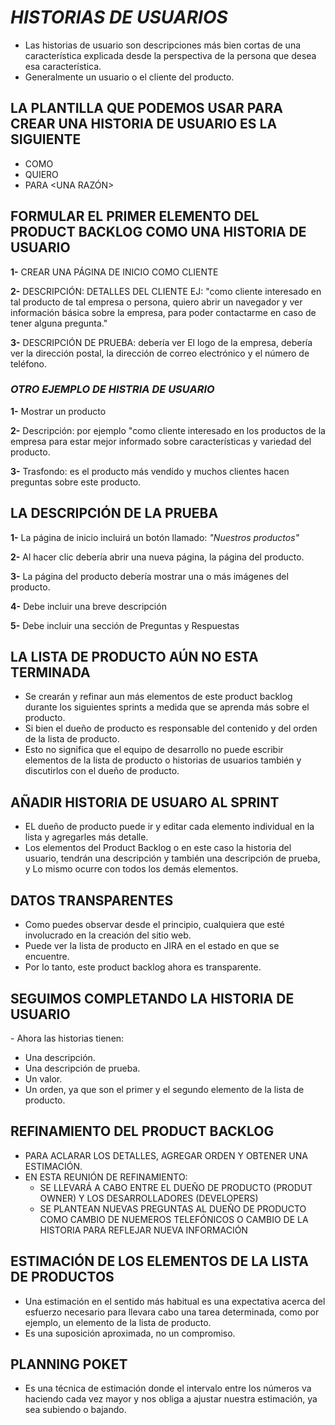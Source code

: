 # ***HISTORIAS DE USUARIOS***
- Las historias de usuario son descripciones más bien cortas de una característica explicada desde la​ perspectiva de la persona que desea esa característica.​
- Generalmente un usuario o el cliente del producto.

## **LA PLANTILLA QUE PODEMOS USAR PARA CREAR UNA HISTORIA DE USUARIO ES LA SIGUIENTE**
- COMO <TIPO DE USUARIO>​
- QUIERO <UN OBJETIVO>​
- PARA <UNA RAZÓN>​

## **FORMULAR EL PRIMER ELEMENTO DEL PRODUCT BACKLOG COMO UNA HISTORIA DE USUARIO**
**​1-** CREAR UNA PÁGINA DE INICIO COMO CLIENTE​

**2-** DESCRIPCIÓN: DETALLES DEL CLIENTE EJ: "como cliente interesado en tal producto de tal empresa o persona, quiero abrir un navegador y ver información básica sobre la empresa, para poder contactarme en caso de tener alguna pregunta."​

**3-** DESCRIPCIÓN DE PRUEBA: debería ver El logo de la empresa, debería ver la dirección postal, la dirección de correo electrónico y el número de teléfono.​

### *​OTRO EJEMPLO DE HISTRIA DE USUARIO​*
**1-** Mostrar un producto​

**2-** Descripción: por ejemplo "como cliente interesado en los productos de la empresa para estar mejor informado sobre características y variedad del producto.​

**3-** Trasfondo: es el producto más vendido y muchos clientes hacen preguntas sobre este producto.​


## **LA DESCRIPCIÓN DE LA PRUEBA**
**1-** La página de inicio incluirá un botón llamado​: *"Nuestros productos"​*

**2-** Al hacer clic debería abrir una nueva página, la página del producto.​

**3-** La página del producto debería mostrar una o más imágenes del producto.​

**4-** Debe incluir una breve descripción​

**5-** Debe incluir una sección de Preguntas y Respuestas​

## **LA LISTA DE PRODUCTO AÚN NO ESTA TERMINADA**
- Se crearán y refinar aun más elementos de este product backlog durante los siguientes sprints a medida que se aprenda más sobre el producto.​
- Si bien el dueño de producto es responsable del contenido y del orden de la lista de producto.​
- Esto no significa que el equipo de desarrollo no puede escribir elementos de la lista de producto o​ historias de usuarios también y discutirlos con el dueño de producto.​

## **AÑADIR HISTORIA DE USUARO AL SPRINT**
- EL dueño de producto puede ir y editar cada elemento individual en la lista y agregarles más detalle.​
- Los elementos del Product Backlog o en este caso la historia del usuario, tendrán una descripción y también una descripción de prueba, y Lo mismo ocurre con todos los demás elementos.

## **DATOS TRANSPARENTES**
- Como puedes observar desde el principio, cualquiera que esté involucrado en la creación del sitio web​.
- Puede ver la lista de producto en JIRA en el estado en que se encuentre.​
- Por lo tanto, este product backlog ahora es transparente.​

## **SEGUIMOS COMPLETANDO LA HISTORIA DE USUARIO**
​- Ahora las historias tienen:​
  - Una descripción​.
  - Una descripción de prueba​.
  - Un valor.
  - Un orden, ya que son el primer y el segundo elemento de la lista de producto.​

## **REFINAMIENTO DEL PRODUCT BACKLOG**
- PARA ACLARAR LOS DETALLES, AGREGAR ORDEN Y OBTENER UNA ESTIMACIÓN.
- ​EN ESTA REUNIÓN DE REFINAMIENTO: 
  - SE LLEVARÁ A CABO ENTRE EL DUEÑO DE PRODUCTO (PRODUT OWNER) Y LOS DESARROLLADORES (DEVELOPERS)​
  - SE PLANTEAN NUEVAS PREGUNTAS AL DUEÑO DE PRODUCTO COMO CAMBIO DE NUEMEROS TELEFÓNICOS  O CAMBIO DE LA HISTORIA PARA REFLEJAR NUEVA INFORMACIÓN​

## **ESTIMACIÓN DE LOS ELEMENTOS DE LA LISTA DE PRODUCTOS**
- Una estimación en el sentido más habitual es una expectativa acerca del esfuerzo necesario para llevara cabo una tarea determinada, como por ejemplo, un elemento de la lista de producto.
- Es una suposición aproximada, no un compromiso.​

## **PLANNING POKET**
- Es una técnica de estimación donde el intervalo entre los números va haciendo cada vez mayor y nos obliga a ajustar nuestra estimación,​ ya sea subiendo o bajando.

